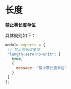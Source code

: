 # 长度
 **禁止零长度单位** 
 
 具体规则如下：
 ```js
module.exports = {
  // 禁止零长度单位
  "length-zero-no-unit": [
    true,
    {
      message: "禁止零长度单位"
    }
  ]
};
```